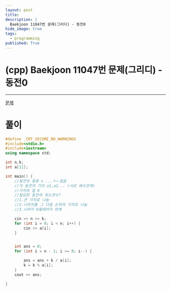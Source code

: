 ```yaml
---
layout: post
title: 
description: |
  Baekjoon 11047번 문제(그리디) - 동전0
hide_image: true
tags:
  - programming
published: True
---
```


# (cpp) Baekjoon 11047번 문제(그리디) -동전0
* * *
[문제](https://www.acmicpc.net/problem/11047)

# 풀이
```cpp
#define _CRT_SECURE_NO_WARNINGS
#include<stdio.h>
#include<iostream>
using namespace std;

int n,k;
int a[11];

int main() {
	//동전의 종류 n ...ㅈㄴ많음
	//각 동전의 가치 a1,a2... (서로 배수관계)
	//가치의 합 K
	//필요한 동전의 최소갯수?
	//1.큰 가치로 나눔
	//2.나머지를 그 다음 순위의 가치로 나눔
	//3.나머지 0될때까지 반복

	cin >> n >> k;
	for (int i = 0; i < n; i++) {
		cin >> a[i];
	}


	int ans = 0;
	for (int i = n - 1; i >= 0; i--) {

		ans = ans + k / a[i];
		k = k % a[i];
	}
	cout << ans;

}
 ```
